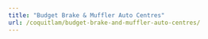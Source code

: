 ```yaml
---
title: "Budget Brake & Muffler Auto Centres"
url: /coquitlam/budget-brake-and-muffler-auto-centres/
---
```

